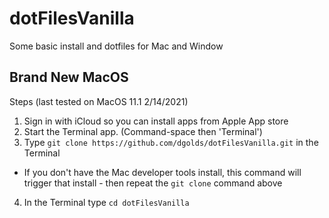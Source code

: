 # dotFilesVanilla
Some basic install and dotfiles for Mac and Window

## Brand New MacOS

Steps (last tested on MacOS 11.1 2/14/2021)

1. Sign in with iCloud so you can install apps from Apple App store
2. Start the Terminal app. (Command-space then 'Terminal')
3. Type `git clone https://github.com/dgolds/dotFilesVanilla.git` in the Terminal 
  * If you don't have the Mac developer tools install, this command will trigger that install - then repeat the `git clone` command above
4. In the Terminal type `cd dotFilesVanilla`
